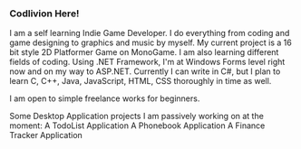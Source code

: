 ### Codlivion Here!

I am a self learning Indie Game Developer. I do everything from coding and game designing to graphics and music by myself. My current project is a 16 bit style 2D Platformer Game on MonoGame.
I am also learning different fields of coding. Using .NET Framework, I'm at Windows Forms level right now and on my way to ASP.NET.
Currently I can write in C#, but I plan to learn C, C++, Java, JavaScript, HTML, CSS thoroughly in time as well.

I am open to simple freelance works for beginners.

Some Desktop Application projects I am passively working on at the moment:
A TodoList Application
A Phonebook Application
A Finance Tracker Application
